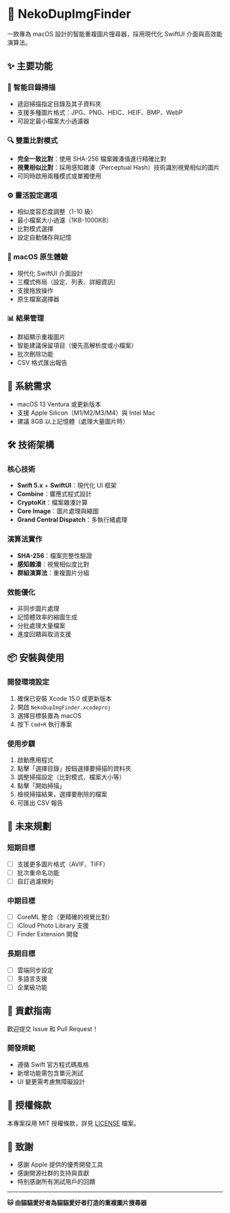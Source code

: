 # 🐾 NekoDupImgFinder

一款專為 macOS 設計的智能重複圖片搜尋器，採用現代化 SwiftUI 介面與高效能演算法。

## ✨ 主要功能

### 📂 智能目錄掃描
- 遞迴掃描指定目錄及其子資料夾
- 支援多種圖片格式：JPG、PNG、HEIC、HEIF、BMP、WebP
- 可設定最小檔案大小過濾器

### 🔍 雙重比對模式
- **完全一致比對**：使用 SHA-256 檔案雜湊值進行精確比對
- **視覺相似比對**：採用感知雜湊（Perceptual Hash）技術識別視覺相似的圖片
- 可同時啟用兩種模式或單獨使用

### ⚙️ 靈活設定選項
- 相似度容忍度調整（1-10 級）
- 最小檔案大小過濾（1KB-1000KB）
- 比對模式選擇
- 設定自動儲存與記憶

### 🍎 macOS 原生體驗
- 現代化 SwiftUI 介面設計
- 三欄式佈局（設定、列表、詳細資訊）
- 支援拖放操作
- 原生檔案選擇器

### 📊 結果管理
- 群組顯示重複圖片
- 智能建議保留項目（優先高解析度或小檔案）
- 批次刪除功能
- CSV 格式匯出報告

## 🚀 系統需求

- macOS 13 Ventura 或更新版本
- 支援 Apple Silicon（M1/M2/M3/M4）與 Intel Mac
- 建議 8GB 以上記憶體（處理大量圖片時）

## 🛠️ 技術架構

### 核心技術
- **Swift 5.x** + **SwiftUI**：現代化 UI 框架
- **Combine**：響應式程式設計
- **CryptoKit**：檔案雜湊計算
- **Core Image**：圖片處理與縮圖
- **Grand Central Dispatch**：多執行緒處理

### 演算法實作
- **SHA-256**：檔案完整性驗證
- **感知雜湊**：視覺相似度比對
- **群組演算法**：重複圖片分組

### 效能優化
- 非同步圖片處理
- 記憶體效率的縮圖生成
- 分批處理大量檔案
- 進度回饋與取消支援

## 📦 安裝與使用

### 開發環境設定
1. 確保已安裝 Xcode 15.0 或更新版本
2. 開啟 `NekoDupImgFinder.xcodeproj`
3. 選擇目標裝置為 macOS
4. 按下 `Cmd+R` 執行專案

### 使用步驟
1. 啟動應用程式
2. 點擊「選擇目錄」按鈕選擇要掃描的資料夾
3. 調整掃描設定（比對模式、檔案大小等）
4. 點擊「開始掃描」
5. 檢視掃描結果，選擇要刪除的檔案
6. 可匯出 CSV 報告

## 🎯 未來規劃

### 短期目標
- [ ] 支援更多圖片格式（AVIF、TIFF）
- [ ] 批次重命名功能
- [ ] 自訂過濾規則

### 中期目標
- [ ] CoreML 整合（更精確的視覺比對）
- [ ] iCloud Photo Library 支援
- [ ] Finder Extension 開發

### 長期目標
- [ ] 雲端同步設定
- [ ] 多語言支援
- [ ] 企業級功能

## 🤝 貢獻指南

歡迎提交 Issue 和 Pull Request！

### 開發規範
- 遵循 Swift 官方程式碼風格
- 新增功能需包含單元測試
- UI 變更需考慮無障礙設計

## 📄 授權條款

本專案採用 MIT 授權條款，詳見 [LICENSE](LICENSE) 檔案。

## 🙏 致謝

- 感謝 Apple 提供的優秀開發工具
- 感謝開源社群的支持與貢獻
- 特別感謝所有測試用戶的回饋

---

**🐱 由貓貓愛好者為貓貓愛好者打造的重複圖片搜尋器** 